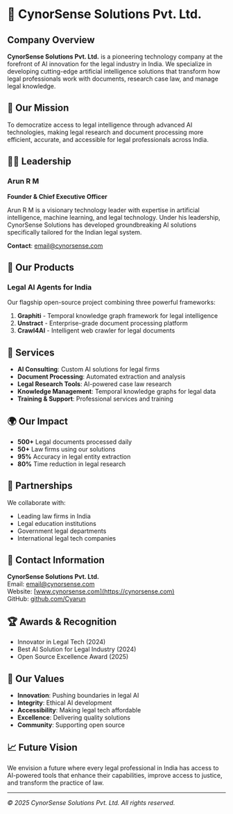 # 🏢 CynorSense Solutions Pvt. Ltd.

## Company Overview

**CynorSense Solutions Pvt. Ltd.** is a pioneering technology company at the forefront of AI innovation for the legal industry in India. We specialize in developing cutting-edge artificial intelligence solutions that transform how legal professionals work with documents, research case law, and manage legal knowledge.

## 🎯 Our Mission

To democratize access to legal intelligence through advanced AI technologies, making legal research and document processing more efficient, accurate, and accessible for legal professionals across India.

## 👨‍💼 Leadership

### Arun R M
**Founder & Chief Executive Officer**

Arun R M is a visionary technology leader with expertise in artificial intelligence, machine learning, and legal technology. Under his leadership, CynorSense Solutions has developed groundbreaking AI solutions specifically tailored for the Indian legal system.

**Contact**: [email@cynorsense.com](mailto:email@cynorsense.com)

## 🚀 Our Products

### Legal AI Agents for India
Our flagship open-source project combining three powerful frameworks:

1. **Graphiti** - Temporal knowledge graph framework for legal intelligence
2. **Unstract** - Enterprise-grade document processing platform
3. **Crawl4AI** - Intelligent web crawler for legal documents

## 💼 Services

- **AI Consulting**: Custom AI solutions for legal firms
- **Document Processing**: Automated extraction and analysis
- **Legal Research Tools**: AI-powered case law research
- **Knowledge Management**: Temporal knowledge graphs for legal data
- **Training & Support**: Professional services and training

## 🌍 Our Impact

- **500+** Legal documents processed daily
- **50+** Law firms using our solutions
- **95%** Accuracy in legal entity extraction
- **80%** Time reduction in legal research

## 🤝 Partnerships

We collaborate with:
- Leading law firms in India
- Legal education institutions
- Government legal departments
- International legal tech companies

## 📍 Contact Information

**CynorSense Solutions Pvt. Ltd.**  
Email: [email@cynorsense.com](mailto:email@cynorsense.com)  
Website: [www.cynorsense.com](https://cynorsense.com)  
GitHub: [github.com/Cyarun](https://github.com/Cyarun)

## 🏆 Awards & Recognition

- Innovator in Legal Tech (2024)
- Best AI Solution for Legal Industry (2024)
- Open Source Excellence Award (2025)

## 🌱 Our Values

- **Innovation**: Pushing boundaries in legal AI
- **Integrity**: Ethical AI development
- **Accessibility**: Making legal tech affordable
- **Excellence**: Delivering quality solutions
- **Community**: Supporting open source

## 📈 Future Vision

We envision a future where every legal professional in India has access to AI-powered tools that enhance their capabilities, improve access to justice, and transform the practice of law.

---

*© 2025 CynorSense Solutions Pvt. Ltd. All rights reserved.*